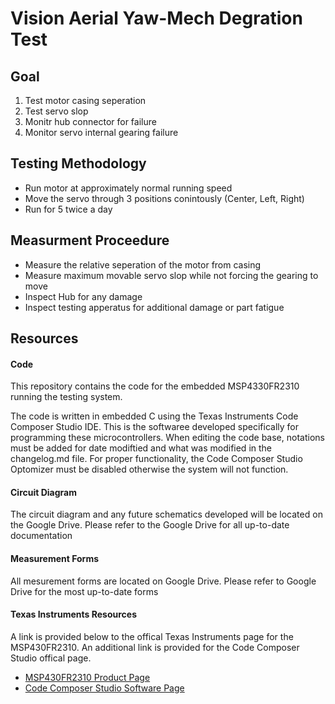 <H1>Vision Aerial Yaw-Mech Degration Test</H1>
<H2> Goal </H2>

1. Test motor casing seperation
2. Test servo slop 
3. Monitr hub connector for failure
4. Monitor servo internal gearing failure

<H2>Testing Methodology</H2>
<ul>
<li>Run motor at approximately normal running speed</li>
<li>Move the servo through 3 positions conintously (Center, Left, Right)</li>
<li>Run for 5 twice a day</li>
</ul>

<H2> Measurment Proceedure </H2>
<ul>
<li>Measure the relative seperation of the motor from casing</li>
<li>Measure maximum movable servo slop while not forcing the gearing to move </li>
<li>Inspect Hub for any damage</li>
<li>Inspect testing apperatus for additional damage or part fatigue</li>
</ul>

<H2>Resources</H2>
<H4>Code</H4>
<p>This repository contains the code for the embedded MSP4330FR2310 running the testing system.</p>
<p>The code is written in embedded C using the Texas Instruments Code Composer Studio IDE. This is the softwaree developed specifically for programming these microcontrollers. When editing the code base, notations must be added for date modiftied and what was modified in the changelog.md file. For proper functionality, the Code Composer Studio Optomizer must be disabled otherwise the system will not function.</p>
<H4>Circuit Diagram</H4>
<p>The circuit diagram and any future schematics developed will be located on the Google Drive. Please refer to the Google Drive for all up-to-date documentation</p>
<H4>Measurement Forms</H4>
<p>All mesurement forms are located on Google Drive. Please refer to Google Drive for the most up-to-date forms</p>

<H4>Texas Instruments Resources</H4>
<p>A link is provided below to the offical Texas Instruments page for the MSP430FR2310. An additional link is provided for the Code Composer Studio offical page.</p>
<ul>
<li>
    <a href="https://www.ti.com/product/MSP430FR2310">MSP430FR2310 Product Page</a>
</li>
<li>
    <a href="https://www.ti.com/tool/CCSTUDIO">Code Composer Studio Software Page</a>
</li>
</ul>
